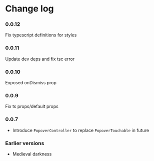 # Change log

### 0.0.12

Fix typescript definitions for styles

### 0.0.11

Update dev deps and fix tsc error 

### 0.0.10

Exposed onDismiss prop

### 0.0.9

Fix ts props/default props 

### 0.0.7

* Introduce `PopoverController` to replace `PopoverTouchable` in future

### Earlier versions

* Medieval darkness
